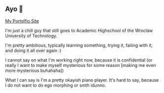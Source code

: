 ## Ayo 👋

[My Portolfio Site](https://grzes-business.github.io/portfolio-site)

<!--
**grzes-business/grzes-business** is a ✨ _special_ ✨ repository because its `README.md` (this file) appears on your GitHub profile.

Here are some ideas to get you started:

- 🔭 I’m currently working on ...
- 🌱 I’m currently learning ...
- 👯 I’m looking to collaborate on ...
- 🤔 I’m looking for help with ...
- 💬 Ask me about ...
- 📫 How to reach me: ...
- 😄 Pronouns: ...
- ⚡ Fun fact: ...
-->

I'm just a chill guy that still goes to Academic Highschool of the Wroclaw University of Technology.

I'm pretty ambitious, typically learning something, trying it, failing with it, and doing it all over again :)

I cannot say on what I'm working right now, because it is confidential (or really I want to make myself mysterious for some reason [making me even more mysterious buhahaha])

What I can say is I'm a pretty okayish piano player. It's hard to say, because I do not want to do ego morphing or smth idunno.


